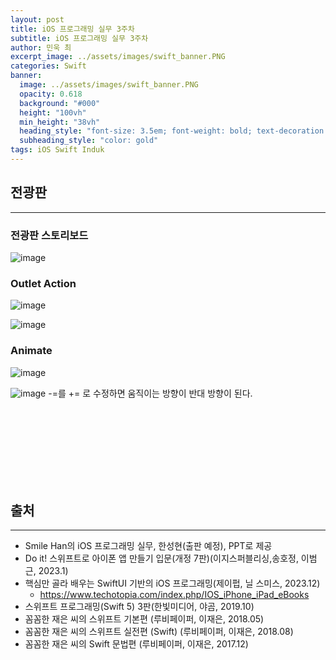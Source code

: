 ```yaml
---
layout: post
title: iOS 프로그래밍 실무 3주차 
subtitle: iOS 프로그래밍 실무 3주차 
author: 민욱 최 
excerpt_image: ../assets/images/swift_banner.PNG
categories: Swift
banner:
  image: ../assets/images/swift_banner.PNG
  opacity: 0.618
  background: "#000"
  height: "100vh"
  min_height: "38vh"
  heading_style: "font-size: 3.5em; font-weight: bold; text-decoration: underline"
  subheading_style: "color: gold"
tags: iOS Swift Induk
---
```

       
## 전광판 
---

### 전광판 스토리보드   

![image](https://github.com/choimu4/choimu4.github.io/assets/155925706/1a1bbc22-f9d5-4d70-a51b-e1731e9206ff)

### Outlet Action

![image](https://github.com/choimu4/choimu4.github.io/assets/155925706/f31458da-f4fa-4332-9b4f-b2bf5e68fba7)  

![image](https://github.com/choimu4/choimu4.github.io/assets/155925706/c8d78fc6-1620-494c-9d46-b67628903384)

### Animate

![image](https://github.com/choimu4/choimu4.github.io/assets/155925706/943cf0bb-a5ba-4a8f-9faf-c8f66297cfaa)

![image](https://github.com/choimu4/choimu4.github.io/assets/155925706/aa89c3c1-ce98-4c7c-aad9-5fb005347bef)
 -=를 += 로 수정하면 움직이는 방향이 반대 방향이 된다.














<br>
<br>
<br>
<br>
<br>
<br>
<br>

## 출처
---
* Smile Han의 iOS 프로그래밍 실무, 한성현(출판 예정), PPT로 제공  
* Do it! 스위프트로 아이폰 앱 만들기 입문(개정 7판)(이지스퍼블리싱,송호정, 이범근, 2023.1)  
* 핵심만 골라 배우는 SwiftUI 기반의 iOS 프로그래밍(제이펍, 닐 스미스, 2023.12)  
  * https://www.techotopia.com/index.php/IOS_iPhone_iPad_eBooks  
* 스위프트 프로그래밍(Swift 5) 3판(한빛미디어, 야곰, 2019.10)  
* 꼼꼼한 재은 씨의 스위프트 기본편 (루비페이퍼, 이재은, 2018.05)  
* 꼼꼼한 재은 씨의 스위프트 실전편 (Swift) (루비페이퍼, 이재은, 2018.08)  
* 꼼꼼한 재은 씨의 Swift 문법편 (루비페이퍼, 이재은, 2017.12)  